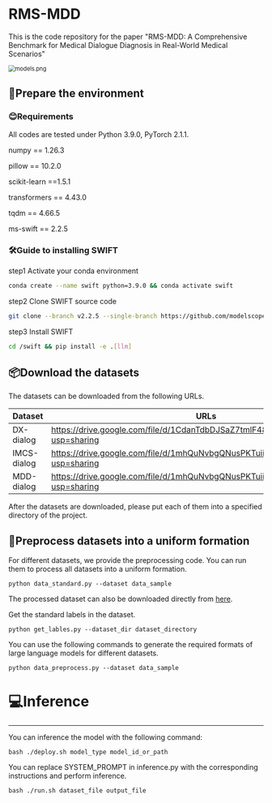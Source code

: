 # RMS-MDD

This is the code repository for the paper "RMS-MDD: A Comprehensive Benchmark for Medical Dialogue Diagnosis
in Real-World Medical Scenarios"

<img src="https://s2.loli.net/2024/09/19/ZR5L4XBMvcxHW1z.png" alt="models.png" style="zoom:80%;" />

## 📝Prepare the environment

### 😊Requirements

All codes are tested under Python 3.9.0, PyTorch 2.1.1.

numpy == 1.26.3

pillow == 10.2.0

scikit-learn ==1.5.1

transformers == 4.43.0

tqdm == 4.66.5

ms-swift == 2.2.5 

### 🛠️Guide to installing SWIFT

step1 Activate your conda environment

```bash
conda create --name swift python=3.9.0 && conda activate swift
```

step2 Clone SWIFT source code

```bash
git clone --branch v2.2.5 --single-branch https://github.com/modelscope/swift.git
```

step3 Install SWIFT

```bash
cd /swift && pip install -e .[llm]
```

## 📦Download the datasets

The datasets can be downloaded from the following URLs.

| Dataset     | URLs                                                         |
| ----------- | ------------------------------------------------------------ |
| DX-dialog   | https://drive.google.com/file/d/1CdanTdbDJSaZ7tmlF48si9qXQsK7_Po_/view?usp=sharing |
| IMCS-dialog | https://drive.google.com/file/d/1mhQuNvbgQNusPKTuiipQllm0TW3bDbuK/view?usp=sharing |
| MDD-dialog  | https://drive.google.com/file/d/1mhQuNvbgQNusPKTuiipQllm0TW3bDbuK/view?usp=sharing |

After the datasets are downloaded, please put each of them into a specified directory of the project.

## 🔖Preprocess datasets into a uniform formation

For different datasets, we provide the preprocessing code. You can run them to process all datasets into a uniform formation. 

```shell
python data_standard.py --dataset data_sample
```

The processed dataset can also be downloaded directly from [here](https://drive.google.com/file/d/1LXvLdXvF5HcX8OnJVmY5FQgVUfhXKj_z/view?usp=sharing).

Get the standard labels in the dataset.

```shell
python get_lables.py --dataset_dir dataset_directory
```

You can use the following commands to generate the required formats of large language models for different datasets.

```shell
python data_preprocess.py --dataset data_sample
```

# 💻Inference

-----------------------

You can inference the model with the following command:

```
bash ./deploy.sh model_type model_id_or_path
```

You can replace SYSTEM_PROMPT in inference.py with the corresponding instructions and perform inference.

```
bash ./run.sh dataset_file output_file
```

